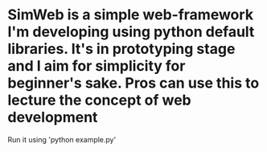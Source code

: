 # SimWeb is a simple web-framework I'm developing using python default libraries. It's in prototyping stage and I aim for simplicity for beginner's sake. Pros can use this to lecture the concept of web development

Run it using 'python example.py'



